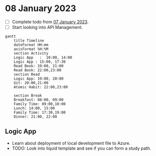 # 08 January 2023

- [ ] Complete todo from [07 January 2023](07January2023.md).
- [ ] Start looking into API Management.

```mermaid
gantt
    title Timeline
    dateFormat HH:mm
    axisFormat %H:%M
    section Activity
    Logic App   :  10:00, 14:00
    Logic App : 15:00, 17:30
    Read Book: 19:00, 21:00
    Read Book: 22:00,23:00
    section Read
    Logic App: 19:00, 20:00
    Git: 20:00,21:00
    Atomic Habit: 22:00,23:00

    section Break
    Breakfast: 08:00, 09:00
    Family Time: 09:00,10:00
    Lunch: 14:00, 15:00
    Family Time: 17:30,19:00
    Dinner: 21:00, 22:00 
```

## Logic App

- Learn about deployment of local development file to Azure.
- TODO: Look into liquid template and see if you can form a study path.
